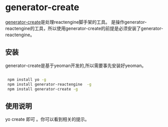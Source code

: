# generator-create

 [generator-create](https://github.com/ReactEngine/generator-create/)是处理reactengine脚手架的工具。 是操作generator-reactengine的工具，所以使用generator-create的前提是必须安装了generator-reactengine。

## 安装
 generator-create是基于yeoman开发的,所以需要事先安装好yeoman。

```bash

 npm install yo -g
 npm install generator-reactengine  -g
 npm install generator-create -g

```
## 使用说明

yo create 即可 。你可以看到相关的提示。

